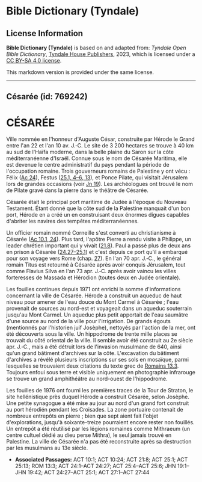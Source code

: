 # Bible Dictionary (Tyndale)

## License Information

**Bible Dictionary (Tyndale)** is based on and adapted from: _Tyndale Open Bible Dictionary_, [Tyndale House Publishers](https://tyndaleopenresources.com/), 2023, which is licensed under a [CC BY-SA 4.0 license](https://creativecommons.org/licenses/by-sa/4.0/legalcode.en).

This markdown version is provided under the same license.



--------------------------------

## Césarée (id: 769242)

CÉSARÉE
=======

Ville nommée en l'honneur d'Auguste César, construite par Hérode le Grand entre l'an 22 et l'an 10 av. J.‑C. Le site de 3 200 hectares se trouve à 40 km au sud de l'Haïfa moderne, dans la belle plaine du Saron sur la côte méditerranéenne d'Israël. Connue sous le nom de Césarée Maritima, elle est devenue le centre administratif du pays pendant la période de l'occupation romaine. Trois gouverneurs romains de Palestine y ont vécu : Félix ([Ac 24](https://ref.ly/Acts24:1-Acts24:27)), Festus ([25\.1, 4–6, 13](https://ref.ly/Acts25:1,Acts25:4-Acts25:6,Acts25:13)), et Ponce Pilate, qui visitait Jérusalem lors de grandes occasions (voir [Jn 19](https://ref.ly/John19:1-John19:42)). Les archéologues ont trouvé le nom de Pilate gravé dans la pierre dans le théâtre de Césarée.

Césarée était le principal port maritime de Judée à l'époque du Nouveau Testament. Étant donné que la côte sud de la Palestine manquait d'un bon port, Hérode en a créé un en construisant deux énormes digues capables d'abriter les navires des tempêtes méditerranéennes.

Un officier romain nommé Corneille s'est converti au christianisme à Césarée ([Ac 10\.1, 24](https://ref.ly/Acts10:1,Acts10:24)). Plus tard, l'apôtre Pierre a rendu visite à Philippe, un leader chrétien important qui y vivait ([21\.8](https://ref.ly/Acts21:8)). Paul a passé plus de deux ans en prison à Césarée ([24\.27–25\.1](https://ref.ly/Acts24:27-Acts25:1)) et c'est depuis ce port qu'il a embarqué pour son voyage vers Rome (chap. [27](https://ref.ly/Acts27:1-Acts27:44)). En l'an 70 apr. J.‑C., le général romain Titus est retourné à Césarée après avoir conquis Jérusalem, tout comme Flavius Silva en l'an 73 apr. J.‑C. après avoir vaincu les villes forteresses de Massada et Hérodion (toutes deux en Judée orientale).

Les fouilles continues depuis 1971 ont enrichi la somme d'informations concernant la ville de Césarée. Hérode a construit un aqueduc de haut niveau pour amener de l'eau douce du Mont Carmel à Césarée ; l'eau provenait de sources au nord\-est et voyageait dans un aqueduc souterrain jusqu'au Mont Carmel. Un aqueduc plus petit apportait de l'eau saumâtre d'une source au nord de la ville pour l'irrigation. De grands égouts (mentionnés par l'historien juif Josèphe), nettoyés par l'action de la mer, ont été découverts sous la ville. Un hippodrome de trente mille places se trouvait du côté oriental de la ville. Il semble avoir été construit au 2e siècle apr. J.‑C., mais a été détruit lors de l'invasion musulmane de 640, ainsi qu'un grand bâtiment d'archives sur la côte. L'excavation du bâtiment d'archives a révélé plusieurs inscriptions sur ses sols en mosaïque, parmi lesquelles se trouvaient deux citations du texte grec de [Romains 13\.3](https://ref.ly/Rom13:3). Toujours enfoui sous terre et visible uniquement en photographie infrarouge se trouve un grand amphithéâtre au nord\-ouest de l'hippodrome.

Les fouilles de 1976 ont fourni les premières traces de la Tour de Straton, le site hellénistique près duquel Hérode a construit Césarée, selon Josèphe. Une petite synagogue a été mise au jour au nord d'un grand fort construit au port hérodién pendant les Croisades. La zone portuaire contenait de nombreux entrepôts en pierre ; bien que sept aient fait l'objet d'explorations, jusqu'à soixante\-treize pourraient encore rester non fouillés. Un entrepôt a été réutilisé par les légions romaines comme Mithraeum (un centre cultuel dédié au dieu perse Mithra), le seul jamais trouvé en Palestine. La ville de Césarée n'a pas été reconstruite après sa destruction par les musulmans au 13e siècle.

* **Associated Passages:** ACT 10:1; ACT 10:24; ACT 21:8; ACT 25:1; ACT 25:13; ROM 13:3; ACT 24:1–ACT 24:27; ACT 25:4–ACT 25:6; JHN 19:1–JHN 19:42; ACT 24:27–ACT 25:1; ACT 27:1–ACT 27:44

